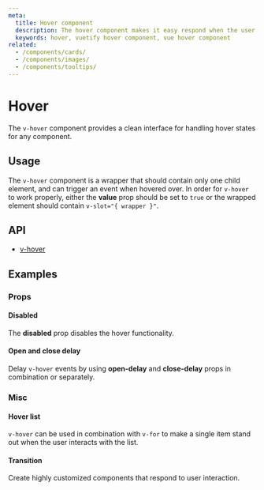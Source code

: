 ```yaml
---
meta:
  title: Hover component
  description: The hover component makes it easy respond when the user hover events by wrapping selectable content.
  keywords: hover, vuetify hover component, vue hover component
related:
  - /components/cards/
  - /components/images/
  - /components/tooltips/
---
```


# Hover

The `v-hover` component provides a clean interface for handling hover states for any component.

<entry-ad />

## Usage

The `v-hover` component is a wrapper that should contain only one child element, and can trigger an event when hovered over. In order for `v-hover` to work properly, either the **value** prop should be set to `true` or the wrapped element should contain `v-slot="{ wrapper }"`.

<usage name="v-hover" />

## API

- [v-hover](/api/v-hover)

<inline-api page="components/hover" />

## Examples

### Props

#### Disabled

The **disabled** prop disables the hover functionality.

<example file="v-hover/prop-disabled" />

#### Open and close delay

Delay `v-hover` events by using **open-delay** and **close-delay** props in combination or separately.

<example file="v-hover/prop-open-and-close-delay" />

### Misc

#### Hover list

`v-hover` can be used in combination with `v-for` to make a single item stand out when the user interacts with the list.

<example file="v-hover/misc-hover-list" />

#### Transition

Create highly customized components that respond to user interaction.

<example file="v-hover/misc-transition" />

<backmatter />

